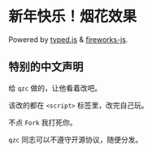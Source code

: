 # 新年快乐！烟花效果

Powered by [typed.js](https://github.com/mattboldt/typed.js/) & [fireworks-js](https://github.com/crashmax-dev/fireworks-js/).

## 特别的中文声明

给 `qzc` 做的，让他看着改吧。

该改的都在 `<script>` 标签里，改完自己玩。

不点 `Fork` 我打死你。

`qzc` 同志可以不遵守开源协议，随便分发。

